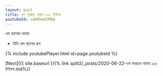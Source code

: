 ```yaml
---
layout: post
title: ওম সূক্ষ্মায় নামায ১০৮ টাইমস
youtubeId: xAKRhwOJM8A
---
```

 
 
 ওম ভ্যাসায় নামায  
 
 -  যিনি বেদ ব্যাসের রূপ 
 
  
 
  
 
 
 
 
 
 


{% include youtubePlayer.html id=page.youtubeId %}
 
[Next]({{ site.baseurl }}{% link  split2/_posts/2020-06-22-ওম ভাঙাবে নামায ১০৮ টাইমস.md%})
 
